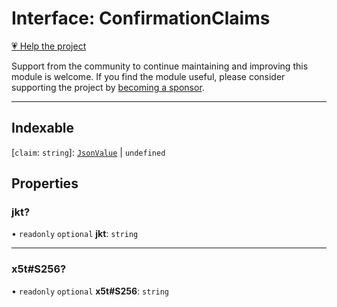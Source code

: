 # Interface: ConfirmationClaims

[💗 Help the project](https://github.com/sponsors/panva)

Support from the community to continue maintaining and improving this module is welcome. If you find the module useful, please consider supporting the project by [becoming a sponsor](https://github.com/sponsors/panva).

***

## Indexable

 \[`claim`: `string`\]: [`JsonValue`](../type-aliases/JsonValue.md) \| `undefined`

## Properties

### jkt?

• `readonly` `optional` **jkt**: `string`

***

### x5t#S256?

• `readonly` `optional` **x5t#S256**: `string`
